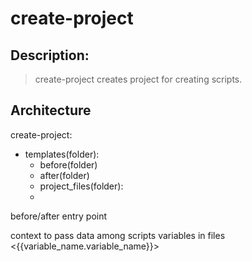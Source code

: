 # create-project

## Description:

> create-project creates project for creating scripts.

## Architecture

create-project:

- templates(folder):
  - before(folder)
  - after(folder)
  - project_files(folder):
  -

before/after entry point

context to pass data among scripts
variables in files <{{variable_name.variable_name}}>
